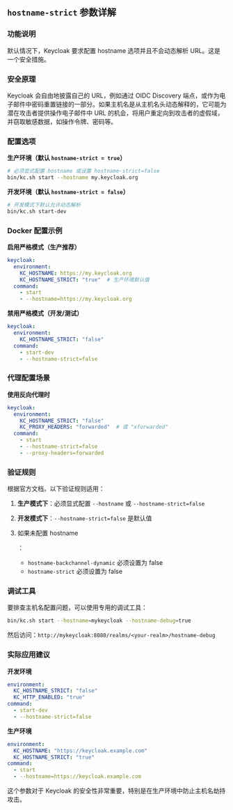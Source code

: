 ## `hostname-strict` 参数详解

### 功能说明

默认情况下，Keycloak 要求配置 hostname 选项并且不会动态解析 URL。这是一个安全措施。

### 安全原理

Keycloak 会自由地披露自己的 URL，例如通过 OIDC Discovery 端点，或作为电子邮件中密码重置链接的一部分。如果主机名是从主机名头动态解释的，它可能为潜在攻击者提供操作电子邮件中 URL 的机会，将用户重定向到攻击者的虚假域，并窃取敏感数据，如操作令牌、密码等。

### 配置选项

**生产环境（默认 `hostname-strict = true`）**

```bash
# 必须显式配置 hostname 或设置 hostname-strict=false
bin/kc.sh start --hostname my.keycloak.org
```

**开发环境（默认 `hostname-strict = false`）**

```bash
# 开发模式下默认允许动态解析
bin/kc.sh start-dev
```

### Docker 配置示例

**启用严格模式（生产推荐）**

```yaml
keycloak:
  environment:
    KC_HOSTNAME: https://my.keycloak.org
    KC_HOSTNAME_STRICT: "true"  # 生产环境默认值
  command:
    - start
    - --hostname=https://my.keycloak.org
```

**禁用严格模式（开发/测试）**

```yaml
keycloak:
  environment:
    KC_HOSTNAME_STRICT: "false"
  command:
    - start-dev
    - --hostname-strict=false
```

### 代理配置场景

**使用反向代理时**

```yaml
keycloak:
  environment:
    KC_HOSTNAME_STRICT: "false"
    KC_PROXY_HEADERS: "forwarded"  # 或 "xforwarded"
  command:
    - start
    - --hostname-strict=false
    - --proxy-headers=forwarded
```

### 验证规则

根据官方文档，以下验证规则适用：

1. **生产模式下**：必须显式配置 `--hostname` 或 `--hostname-strict=false`

2. **开发模式下**：`--hostname-strict=false` 是默认值

3. 如果未配置 hostname

   ：

   - `hostname-backchannel-dynamic` 必须设置为 false
   - `hostname-strict` 必须设置为 false

### 调试工具

要排查主机名配置问题，可以使用专用的调试工具：

```bash
bin/kc.sh start --hostname=mykeycloak --hostname-debug=true
```

然后访问：`http://mykeycloak:8080/realms/<your-realm>/hostname-debug`

### 实际应用建议

**开发环境**

```yaml
environment:
  KC_HOSTNAME_STRICT: "false"
  KC_HTTP_ENABLED: "true"
command:
  - start-dev
  - --hostname-strict=false
```

**生产环境**

```yaml
environment:
  KC_HOSTNAME: "https://keycloak.example.com"
  KC_HOSTNAME_STRICT: "true"
command:
  - start
  - --hostname=https://keycloak.example.com
```

这个参数对于 Keycloak 的安全性非常重要，特别是在生产环境中防止主机名劫持攻击。